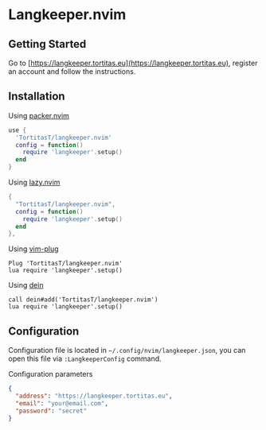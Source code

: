 # Langkeeper.nvim

## Getting Started

Go to [https://langkeeper.tortitas.eu](https://langkeeper.tortitas.eu), register
an account and follow the instructions.

## Installation

Using [packer.nvim](https://github.com/wbthomason/packer.nvim)

```lua
use {
  'TortitasT/langkeeper.nvim'
  config = function()
    require 'langkeeper'.setup()
  end
}
```

Using [lazy.nvim](https://github.com/folke/lazy.nvim)

```lua
{
  "TortitasT/langkeeper.nvim",
  config = function()
    require 'langkeeper'.setup()
  end
},
```

Using [vim-plug](https://github.com/junegunn/vim-plug)

```vim
Plug 'TortitasT/langkeeper.nvim'
lua require 'langkeeper'.setup()
```

Using [dein](https://github.com/Shougo/dein.vim)

```vim
call dein#add('TortitasT/langkeeper.nvim')
lua require 'langkeeper'.setup()
```

## Configuration

Configuration file is located in `~/.config/nvim/langkeeper.json`, you can open this file via `:LangkeeperConfig` command.

Configuration parameters

```json
{
  "address": "https://langkeeper.tortitas.eu",
  "email": "your@email.com",
  "password": "secret"
}
```
